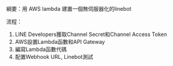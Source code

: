 綱要：用 AWS lambda 建置一個無伺服器化的linebot

流程：
1. LINE Developers獲取Channel Secret和Channel Access Token
2. AWS設置Lambda函數和API Gateway
3. 編寫Lambda函數代碼
4. 配置Webhook URL, Linebot測試

